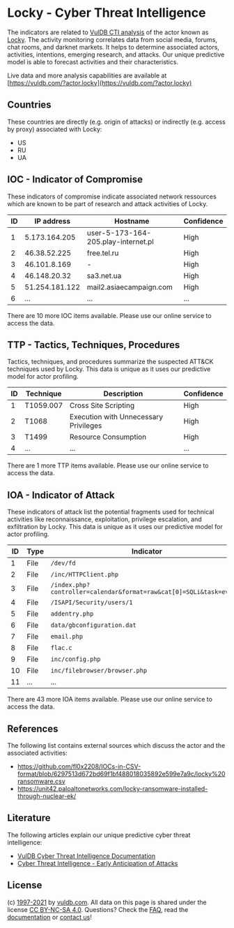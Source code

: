 # Locky - Cyber Threat Intelligence

The indicators are related to [VulDB CTI analysis](https://vuldb.com/?doc.cti) of the actor known as [Locky](https://vuldb.com/?actor.locky). The activity monitoring correlates data from social media, forums, chat rooms, and darknet markets. It helps to determine associated actors, activities, intentions, emerging research, and attacks. Our unique predictive model is able to forecast activities and their characteristics.

Live data and more analysis capabilities are available at [https://vuldb.com/?actor.locky](https://vuldb.com/?actor.locky)

## Countries

These countries are directly (e.g. origin of attacks) or indirectly (e.g. access by proxy) associated with Locky:

* US
* RU
* UA

## IOC - Indicator of Compromise

These indicators of compromise indicate associated network ressources which are known to be part of research and attack activities of Locky.

ID | IP address | Hostname | Confidence
-- | ---------- | -------- | ----------
1 | 5.173.164.205 | user-5-173-164-205.play-internet.pl | High
2 | 46.38.52.225 | free.tel.ru | High
3 | 46.101.8.169 | - | High
4 | 46.148.20.32 | sa3.net.ua | High
5 | 51.254.181.122 | mail2.asiaecampaign.com | High
6 | ... | ... | ...

There are 10 more IOC items available. Please use our online service to access the data.

## TTP - Tactics, Techniques, Procedures

Tactics, techniques, and procedures summarize the suspected ATT&CK techniques used by Locky. This data is unique as it uses our predictive model for actor profiling.

ID | Technique | Description | Confidence
-- | --------- | ----------- | ----------
1 | T1059.007 | Cross Site Scripting | High
2 | T1068 | Execution with Unnecessary Privileges | High
3 | T1499 | Resource Consumption | High
4 | ... | ... | ...

There are 1 more TTP items available. Please use our online service to access the data.

## IOA - Indicator of Attack

These indicators of attack list the potential fragments used for technical activities like reconnaissance, exploitation, privilege escalation, and exfiltration by Locky. This data is unique as it uses our predictive model for actor profiling.

ID | Type | Indicator | Confidence
-- | ---- | --------- | ----------
1 | File | `/dev/fd` | Low
2 | File | `/inc/HTTPClient.php` | High
3 | File | `/index.php?controller=calendar&format=raw&cat[0]=SQLi&task=events` | High
4 | File | `/ISAPI/Security/users/1` | High
5 | File | `addentry.php` | Medium
6 | File | `data/gbconfiguration.dat` | High
7 | File | `email.php` | Medium
8 | File | `flac.c` | Low
9 | File | `inc/config.php` | High
10 | File | `inc/filebrowser/browser.php` | High
11 | ... | ... | ...

There are 43 more IOA items available. Please use our online service to access the data.

## References

The following list contains external sources which discuss the actor and the associated activities:

* https://github.com/fl0x2208/IOCs-in-CSV-format/blob/6297513d672bd69f1bf488018035892e599e7a9c/locky%20ransomware.csv
* https://unit42.paloaltonetworks.com/locky-ransomware-installed-through-nuclear-ek/

## Literature

The following articles explain our unique predictive cyber threat intelligence:

* [VulDB Cyber Threat Intelligence Documentation](https://vuldb.com/?doc.cti)
* [Cyber Threat Intelligence - Early Anticipation of Attacks](https://www.scip.ch/en/?labs.20201022)

## License

(c) [1997-2021](https://vuldb.com/?doc.changelog) by [vuldb.com](https://vuldb.com/?doc.about). All data on this page is shared under the license [CC BY-NC-SA 4.0](https://creativecommons.org/licenses/by-nc-sa/4.0/). Questions? Check the [FAQ](https://vuldb.com/?doc.faq), read the [documentation](https://vuldb.com/?doc) or [contact us](https://vuldb.com/?contact)!
